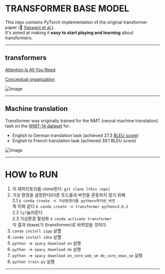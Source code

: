# TRANSFORMER BASE MODEL
This repo contains PyTorch implementation of the original transformer paper (:link: [Vaswani et al.](https://arxiv.org/abs/1706.03762)). <br/>
It's aimed at making it **easy to start playing and learning** about transformers. <br/>   


----

## transformers
[Attention Is All You Need](https://arxiv.org/pdf/1706.03762.pdf).      

[Conceptual organization](https://yerimoh.github.io/Lan/)

![image](https://user-images.githubusercontent.com/76824611/185812078-0c77285e-fc57-445e-bef1-ed0645ecd355.png)


------


## Machine translation

Transformer was originally trained for the NMT (neural machine translation) task on the [WMT-14 dataset](https://torchtext.readthedocs.io/en/latest/datasets.html#wmt14) for:
* English to German translation task (achieved 27.3 [BLEU score](https://en.wikipedia.org/wiki/BLEU))
* English to French translation task (achieved 38.1 BLEU score)
 
![image](https://user-images.githubusercontent.com/76824611/185812227-620f98f6-845e-41cd-b5f0-9d3bd40e422b.png)

 
 



-----


# HOW to RUN

1. 이 레퍼지토리를 clone한다. ```git clone [this repo]```     
2. 가상 환경을 설정한다(다른 토드들과 버전을 혼동하지 않기 위해   
   2.1 ```$ conda create -n 가상환경이름 python=파이썬_버전```     
         즉 이와 같다 ```$ conda create -n transformer python=3.6.2```      
   2.2 ```[y]```눌러준다     
   2.3 가상환경 활성화 ```$ conda activate transformer```      
       이 결과 (base)가 (transformer)로 바뀌었을 것이다.   
 3. ```conda install zipp``` 실핼   
 4. ```conda install idna``` 실핼   
 5. ```python -m spacy download en``` 실행   
 6. ```python -m spacy download de``` 실행
 7. ```python -m spacy download en_core_web_sm de_core_news_sm``` 실행
 8. ```python train.py``` 실행

----


# 
